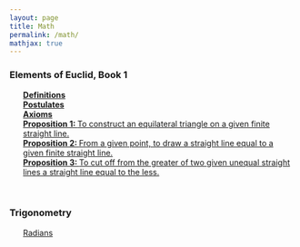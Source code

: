 ```yaml
---
layout: page
title: Math
permalink: /math/
mathjax: true
---
```


<!------------------------------------------------------------------->  
  <h3> Elements of Euclid, Book 1 </h3>
  <ul style="list-style-type:none;">
<li><a href="/jekyll/update/2024/03/26/euclid-book1-definitions.html">
	     <b>Definitions</b>
</a></li>
<li><a href="/jekyll/update/2024/03/22/euclid-book1-postulates.html">
	     <b>Postulates</b>
</a></li>
<li><a href="/jekyll/update/2024/03/25/euclid-book1-axioms.html">
	     <b>Axioms</b>
</a></li>
<li><a href="/jekyll/update/2024/03/23/euclid-book1-pr1.html">
   <b>Proposition 1: </b>To construct an equilateral triangle on a given finite straight line.
</a></li>
<li><a href="/jekyll/update/2024/03/24/euclid-book1-pr2.html">
   <b>Proposition 2: </b>From a given point, to draw a straight line equal to a given finite straight line.
</a></li>
<li><a href="/jekyll/update/2024/03/21/euclid-book1-pr3.html">
   <b>Proposition 3: </b>To cut off from the greater of two given unequal straight lines a straight line equal to the less.
</a></li>
</ul>
<br>
<!------------------------------------------------------------------->  
  <h3> Trigonometry </h3>
  <ul style="list-style-type:none;">
    <li><a href="/jekyll/update/2024/03/26/radians.html">
          Radians
    </a></li>
  </ul>
<br>


<!--
<li><a href="/jekyll/update/2022/09/23/proof1.html">
   <b>09/23/2022:</b> If $n \in N,$ then $1 + (-1)^n(2n-1)$ is a multiple of $4$.
</a></li>
<li><a href="/jekyll/update/2022/09/24/proof2.html">
   <b>09/24/2022:</b> If two integers have opposite parity, then their sum is odd.
</a></li>
<li><a href="/jekyll/update/2022/09/25/proof3.html">
   <b>09/25/2022:</b> If $n \in N,$ then $1 + (-1)^n(2n-1)$ is a multiple of $4$.
</a></li>
-->
<br>
